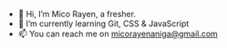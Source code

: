 - 👋 Hi, I’m Mico Rayen, a fresher.
- 🌱 I’m currently learning Git, CSS & JavaScript
- 📫 You can reach me on micorayenaniga@gmail.com

<!---
micorayen/micorayen is a ✨ special ✨ repository because its `README.md` (this file) appears on your GitHub profile.
You can click the Preview link to take a look at your changes.
--->
